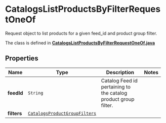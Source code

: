 

# CatalogsListProductsByFilterRequestOneOf

Request object to list products for a given feed_id and product group filter.

The class is defined in **[CatalogsListProductsByFilterRequestOneOf.java](../../src/main/java/org/openapitools/model/CatalogsListProductsByFilterRequestOneOf.java)**

## Properties

Name | Type | Description | Notes
------------ | ------------- | ------------- | -------------
**feedId** | `String` | Catalog Feed id pertaining to the catalog product group filter. | 
**filters** | [`CatalogsProductGroupFilters`](CatalogsProductGroupFilters.md) |  | 




